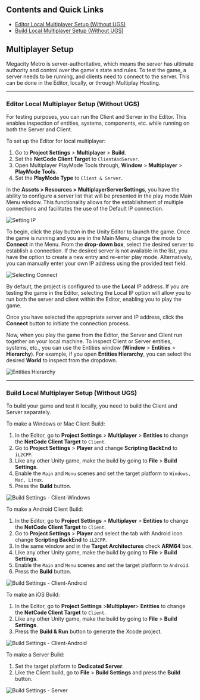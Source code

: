 ## Contents and Quick Links
- [Editor Local Multiplayer Setup (Without UGS)](#editor-local-multiplayer-setup-without-ugs)
- [Build Local Multiplayer Setup (Without UGS)](#build-local-multiplayer-setup-without-ugs)

## Multiplayer Setup

Megacity Metro is server-authoritative, which means the server has ultimate authority and control over the game's state and rules. To test the game, a server needs to be running, and clients need to connect to the server. This can be done in the Editor, locally, or through Multiplay Hosting.

---------------

### Editor Local Multiplayer Setup (Without UGS)

For testing purposes, you can run the Client and Server in the Editor. This enables inspection of entities, systems, components, etc. while running on both the Server and Client.

To set up the Editor for local multiplayer:
1. Go to **Project Settings** > **Multiplayer** > **Build**. 
2. Set the **NetCode Client Target** to `ClientAndServer`.
3. Open Multiplayer PlayMode Tools through, **Window** > **Multiplayer** > **PlayMode Tools**.
4. Set the **PlayMode Type** to `Client & Server`.

In the **Assets > Resources > MultiplayerServerSettings**, you have the ability to configure a server list that will be presented in the play mode Main Menu window. This functionality allows for the establishment of multiple connections and facilitates the use of the Default IP connection.

![Setting IP](./Images/setting-ip.png)

To begin, click the play button in the Unity Editor to launch the game. Once the game is running and you are in the Main Menu, change the mode to **Connect** in the Menu. From the **drop-down box**, select the desired server to establish a connection. If the desired server is not available in the list, you have the option to create a new entry and re-enter play mode. Alternatively, you can manually enter your own IP address using the provided text field.

![Selecting Connect](./Images/selecting-connect.png)

By default, the project is configured to use the **Local** IP address. If you are testing the game in the Editor, selecting the Local IP option will allow you to run both the server and client within the Editor, enabling you to play the game.

Once you have selected the appropriate server and IP address, click the **Connect** button to initiate the connection process.

Now, when you play the game from the Editor, the Server and Client run together on your local machine. To inspect Client or Server entities, systems, etc., you can use the Entities window (**Window** > **Entities** > **Hierarchy**). For example, if you open **Entities Hierarchy**, you can select the desired **World** to inspect from the dropdown.

![Entities Hierarchy](./Images/entities-hierarchy.png)

---------------

### Build Local Multiplayer Setup (Without UGS)

To build your game and test it locally, you need to build the Client and Server separately.

To make a Windows or Mac Client Build:
1. In the Editor, go to **Project Settings** > **Multiplayer** > **Entities** to change the **NetCode Client Target** to `Client`.
2. Go to **Project Settings** > **Player** and change **Scripting BackEnd** to `iL2CPP`.
3. Like any other Unity game, make the build by going to **File** > **Build Settings**.
4. Enable the `Main` and `Menu` scenes and set the target platform to `Windows, Mac, Linux`.
5. Press the **Build** button.

![Build Settings - Client-Windows](./Images/build-settings-client-windows.png)

To make a Android Client Build: 
1. In the Editor, go to **Project Settings** > **Multiplayer** > **Entities** to change the **NetCode Client Target** to `Client`.
2. Go to **Project Settings** > **Player** and select the tab with Android icon change **Scripting BackEnd** to `iL2CPP`.
3. In the same window and in the **Target Architectures** check **ARM64** box.
3. Like any other Unity game, make the build by going to **File** > **Build Settings**.
4. Enable the `Main` and `Menu` scenes and set the target platform to `Android`.
5. Press the **Build** button.

![Build Settings - Client-Android](./Images/build-settings-client-android.png)

To make an iOS Build: 
1. In the Editor, go to **Project Settings** >**Multiplayer**> **Entities** to change the **NetCode Client Target** to `Client`.
2. Like any other Unity game, make the build by going to **File** > **Build Settings**.
3. Press the **Build & Run** button to generate the Xcode project.

![Build Settings - Client-Android](./Images/build-setting-iOS.jpg)

To make a Server Build:
1. Set the target platform to **Dedicated Server**.
2. Like the Client build, go to **File** > **Build Settings** and press the **Build** button.

![Build Settings - Server](./Images/build-settings-server.jpg)
